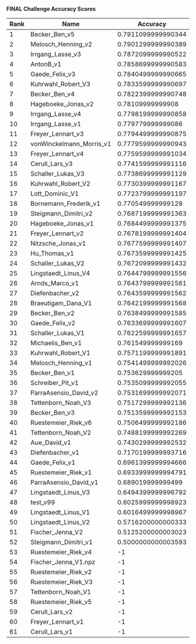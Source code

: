 **FINAL Challenge Accuracy Scores**



|Rank|Name|Accuracy|
|----|-----|---|
|1|Becker_Ben_v5|0.7911099999990344|
|2|Melosch_Henning_v2|0.7901299999990389|
|3|Irrgang_Lasse_v3|0.7872099999990522|
|4|AntonB_v1|0.7858699999990583|
|5|Gaede_Felix_v3|0.7840499999990665|
|6|Kuhrwahl_Robert_V3|0.7833599999990697|
|7|Becker_Ben_v4|0.7822399999990748|
|8|Hageboeke_Jonas_v2|0.78109999999908|
|9|Irrgang_Lasse_v4|0.7798199999990858|
|10|Irrgang_Lasse_v1|0.779779999999086|
|11|Freyer_Lennart_v3|0.7794499999990875|
|12|vonWinckelmann_Morris_v1|0.7779599999990943|
|13|Freyer_Lennart_v4|0.7759599999991034|
|14|Cerull_Lars_v3|0.7741599999991116|
|15|Schaller_Lukas_V3|0.7738699999991129|
|16|Kuhrwahl_Robert_V2|0.7730399999991167|
|17|Lott_Dominic_V1|0.7723799999991197|
|18|Bornemann_Frederik_v1|0.770549999999128|
|19|Steigmann_Dimitri_v2|0.7687199999991363|
|20|Hageboeke_Jonas_v1|0.7684499999991375|
|21|Freyer_Lennart_v2|0.7678199999991404|
|22|Nitzsche_Jonas_v1|0.7677599999991407|
|23|Hu_Thomas_v1|0.7673599999991425|
|24|Schaller_Lukas_V2|0.7672099999991432|
|25|Lingstaedt_Linus_V4|0.7644799999991556|
|26|Arnds_Marco_v1|0.7643799999991561|
|27|Diefenbacher_v2|0.7643599999991562|
|28|Braeutigam_Dana_V1|0.7642199999991568|
|29|Becker_Ben_v2|0.7638499999991585|
|30|Gaede_Felix_v2|0.7633699999991607|
|31|Schaller_Lukas_V1|0.7622599999991657|
|32|Michaelis_Ben_v1|0.761549999999169|
|33|Kuhrwahl_Robert_V1|0.7571199999991891|
|34|Melosch_Henning_v1|0.7541499999992026|
|35|Becker_Ben_v1|0.753629999999205|
|36|Schreiber_Pit_v1|0.7535099999992055|
|37|ParraAsensio_David_v2|0.7531699999992071|
|38|Tettenborn_Noah_V3|0.7517299999992136|
|39|Becker_Ben_v3|0.7513599999992153|
|40|Ruestemeier_Riek_v6|0.7506499999992186|
|41|Tettenborn_Noah_V2|0.7488199999992269|
|42|Aue_David_v1|0.7430299999992532|
|43|Diefenbacher_v1|0.7170199999993716|
|44|Gaede_Felix_v1|0.6961399999994666|
|45|Ruestemeier_Riek_v1|0.6933999999994791|
|46|ParraAsensio_David_v1|0.689019999999499|
|47|Lingstaedt_Linus_V3|0.6494399999996792|
|48|test_v99|0.6025999999998923|
|49|Lingstaedt_Linus_V1|0.6016499999998967|
|50|Lingstaedt_Linus_V2|0.5716200000000333|
|51|Fischer_Jenna_V2|0.5125200000003023|
|52|Steigmann_Dimitri_v1|0.5000000000003593|
|53|Ruestemeier_Riek_v4|-1|
|54|Fischer_Jenna_V1.npz|-1|
|55|Ruestemeier_Riek_v2|-1|
|56|Ruestemeier_Riek_V3|-1|
|57|Tettenborn_Noah_V1|-1|
|58|Ruestemeier_Riek_v5|-1|
|59|Cerull_Lars_v2|-1|
|60|Freyer_Lennart_v1|-1|
|61|Cerull_Lars_v1|-1|
